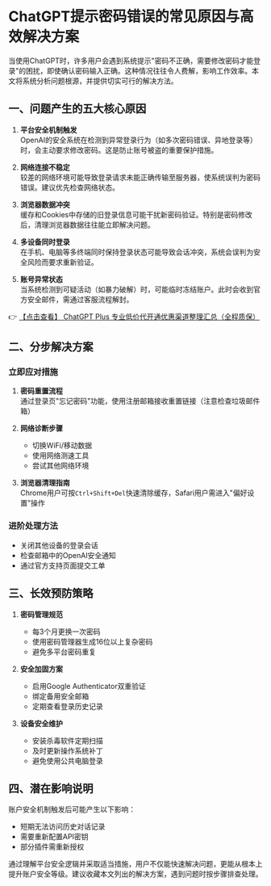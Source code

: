 # ChatGPT提示密码错误的常见原因与高效解决方案

当使用ChatGPT时，许多用户会遇到系统提示"密码不正确，需要修改密码才能登录"的困扰，即使确认密码输入正确。这种情况往往令人费解，影响工作效率。本文将系统分析问题根源，并提供切实可行的解决方法。

## 一、问题产生的五大核心原因

1. **平台安全机制触发**  
   OpenAI的安全系统在检测到异常登录行为（如多次密码错误、异地登录等）时，会主动要求修改密码。这是防止账号被盗的重要保护措施。

2. **网络连接不稳定**  
   较差的网络环境可能导致登录请求未能正确传输至服务器，使系统误判为密码错误。建议优先检查网络状态。

3. **浏览器数据冲突**  
   缓存和Cookies中存储的旧登录信息可能干扰新密码验证。特别是密码修改后，清理浏览器数据往往能立即解决问题。

4. **多设备同时登录**  
   在手机、电脑等多终端同时保持登录状态可能导致会话冲突，系统会误判为安全风险而要求重新验证。

5. **账号异常状态**  
   当系统检测到可疑活动（如暴力破解）时，可能临时冻结账户。此时会收到官方安全邮件，需通过客服流程解封。

👉 [【点击查看】 ChatGPT Plus 专业低价代开通优惠渠道整理汇总（全程质保）](https://bit.ly/DaiKai)

## 二、分步解决方案

### 立即应对措施
1. **密码重置流程**  
   通过登录页"忘记密码"功能，使用注册邮箱接收重置链接（注意检查垃圾邮件箱）

2. **网络诊断步骤**  
   - 切换WiFi/移动数据
   - 使用网络测速工具
   - 尝试其他网络环境

3. **浏览器清理指南**  
   Chrome用户可按`Ctrl+Shift+Del`快速清除缓存，Safari用户需进入"偏好设置"操作

### 进阶处理方法
- 关闭其他设备的登录会话
- 检查邮箱中的OpenAI安全通知
- 通过官方支持页面提交工单

## 三、长效预防策略

1. **密码管理规范**  
   - 每3个月更换一次密码
   - 使用密码管理器生成16位以上复杂密码
   - 避免多平台密码重复

2. **安全加固方案**  
   - 启用Google Authenticator双重验证
   - 绑定备用安全邮箱
   - 定期查看登录历史记录

3. **设备安全维护**  
   - 安装杀毒软件定期扫描
   - 及时更新操作系统补丁
   - 避免使用公共电脑登录

## 四、潜在影响说明

账户安全机制触发后可能产生以下影响：
- 短期无法访问历史对话记录
- 需要重新配置API密钥
- 部分插件需重新授权

通过理解平台安全逻辑并采取适当措施，用户不仅能快速解决问题，更能从根本上提升账户安全等级。建议收藏本文列出的解决方案，遇到问题时按步骤排查处理。